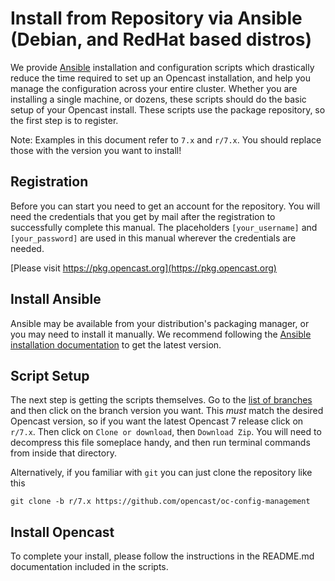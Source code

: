 Install from Repository via Ansible (Debian, and RedHat based distros)
===========================================================================

We provide [Ansible](https://www.ansible.com/) installation and configuration scripts which drastically reduce the time
required to set up an Opencast installation, and help you manage the configuration across your entire cluster.  Whether
you are installing a single machine, or dozens, these scripts should do the basic setup of your Opencast install.  These
scripts use the package repository, so the first step is to register.

Note: Examples in this document refer to `7.x` and `r/7.x`.  You should replace those with the version you want to install!

Registration
------------

Before you can start you need to get an account for the repository. You will need the credentials that you get by mail
after the registration to successfully complete this manual. The placeholders `[your_username]` and `[your_password]`
are used in this manual wherever the credentials are needed.

[Please visit https://pkg.opencast.org](https://pkg.opencast.org)


Install Ansible
---------------

Ansible may be available from your distribution's packaging manager, or you may need to install it manually.  We
recommend following the [Ansible installation documentation](https://docs.ansible.com/ansible/latest/installation_guide/intro_installation.html)
to get the latest version.


Script Setup
------------

The next step is getting the scripts themselves.  Go to the [list of branches](https://github.com/opencast/oc-config-management/branches)
and then click on the branch version you want.  This *must* match the desired Opencast version, so if you want the
latest Opencast 7 release click on `r/7.x`.  Then click on `Clone or download`, then `Download Zip`.  You will need
to decompress this file someplace handy, and then run terminal commands from inside that directory.

Alternatively, if you familiar with `git` you can just clone the repository like this

    git clone -b r/7.x https://github.com/opencast/oc-config-management


Install Opencast
------------------

To complete your install, please follow the instructions in the README.md documentation included in the scripts.
